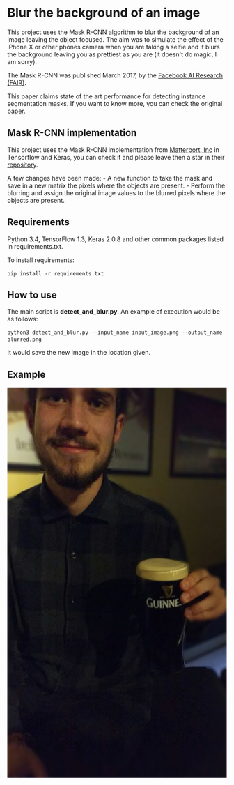 # Blur the background of an image

This project uses the Mask R-CNN algorithm to blur the background of an image leaving the object focused. The aim was to
simulate the effect of the iPhone X or other phones camera when you are taking
a selfie and it blurs the background leaving you as prettiest as you are (it doesn't
do magic, I am sorry).

The Mask R-CNN was published March 2017, by the [Facebook AI Research (FAIR)](https://research.fb.com/category/facebook-ai-research/).

This paper claims state of the art performance for detecting instance segmentation masks. If you want
to know more, you can check the original [paper](https://arxiv.org/abs/1703.06870).

## Mask R-CNN implementation

This project uses the Mask R-CNN implementation from [Matterport, Inc](https://matterport.com) in Tensorflow and
Keras, you can check it and please leave then a star in their [repository](https://github.com/matterport/Mask_RCNN).

A few changes have been made:
	- A new function to take the mask and save in a new matrix the pixels where the objects are present.
	- Perform the blurring and assign the original image values to the blurred pixels where the objects are present.

## Requirements

Python 3.4, TensorFlow 1.3, Keras 2.0.8 and other common packages listed in requirements.txt.

To install requirements:

```
pip install -r requirements.txt
```
## How to use

The main script is **detect_and_blur.py**. An example of execution would be as follows:

```
python3 detect_and_blur.py --input_name input_image.png --output_name blurred.png
```

It would save the new image in the location given.

## Example

![Example of blurred image](https://github.com/pacocp/MaskRCNN_blur_background/blob/master/samples/guiness-paco_blur.png)

	